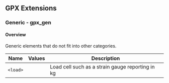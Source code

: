 ## GPX Extensions

### Generic - gpx_gen

#### Overview

Generic elements that do not fit into other categories.

| Name     | Values | Description                                      |
| -------- | ------ | ------------------------------------------------ |
| `<load>` |        | Load cell such as a strain gauge reporting in kg |
